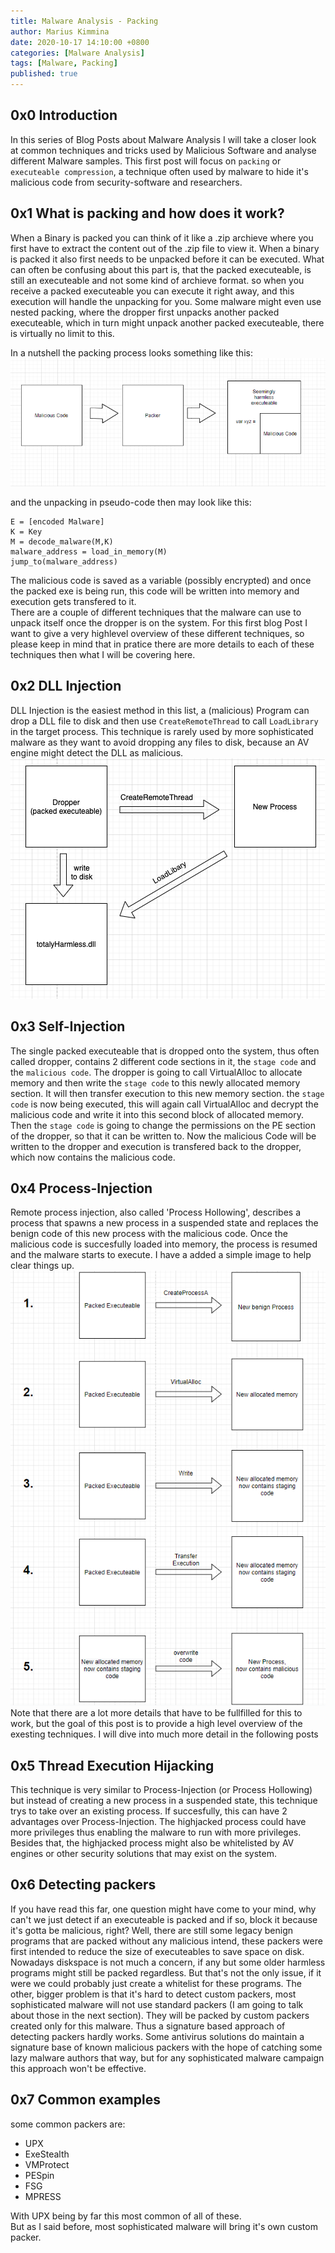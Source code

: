 ```yaml
---
title: Malware Analysis - Packing
author: Marius Kimmina
date: 2020-10-17 14:10:00 +0800
categories: [Malware Analysis]
tags: [Malware, Packing]
published: true
---
```


## 0x0 Introduction
In this series of Blog Posts about Malware Analysis I will take a closer look at common techniques and tricks used by Malicious Software and analyse different Malware samples. 
This first post will focus on `packing` or `executeable compression`, a technique often used by malware to hide it's malicious code from security-software and researchers.


## 0x1 What is packing and how does it work?
When a Binary is packed you can think of it like a .zip archieve where you first have to extract the content out of the .zip file to view it. When a binary is packed it also first needs to be unpacked
before it can be executed. What can often be confusing about this part is, that the packed executeable, is still an executeable and not some kind of archieve format. so when you receive a packed executeable
you can execute it right away, and this execution will handle the unpacking for you. Some malware might even use nested packing, where the dropper first unpacks another packed 
executeable, which in turn might unpack another packed executeable, there is virtually no limit to this.  

In a nutshell the packing process looks something like this:
![image](/assets/images/malware/packing/packing-in-a-nutshell.png "packing")

and the unpacking in pseudo-code then may look like this:

```
E = [encoded Malware]
K = Key
M = decode_malware(M,K)
malware_address = load_in_memory(M)
jump_to(malware_address)
```

The malicious code is saved as a variable (possibly encrypted) and once the packed exe is being run, this code will be written into memory and execution gets transfered to it.  
There are a couple of different techniques that the malware can use to unpack itself once the dropper is on the system. For this first blog Post I want to give a very
highlevel overview of these different techniques, so please keep in mind that in pratice there are more details to each of these techniques then what I will be covering here.

## 0x2 DLL Injection
DLL Injection is the easiest method in this list, a (malicious) Program can drop a DLL file to disk and then use `CreateRemoteThread` to call `LoadLibrary` in the target process.
This technique is rarely used by more sophisticated malware as they want to avoid dropping any files to disk, because an AV engine might detect the DLL as malicious.
![image](/assets/images/malware/packing/DLL-injection.png "DLL injection")

## 0x3 Self-Injection
The single packed executeable that is dropped onto the system, thus often called dropper, contains 2 different code sections in it, the `stage code` and the `malicious code`.
The dropper is going to call VirtualAlloc to allocate memory and then write the `stage code` to this newly allocated memory section. It will then transfer execution to this new memory section.
the `stage code` is now being executed, this will again call VirtualAlloc and decrypt the malicious code and write it into this second block of allocated memory. Then the `stage code` is going to 
change the permissions on the PE section of the dropper, so that it can be written to. Now the malicious Code will be written to the dropper and execution is transfered back to the dropper, which now contains the malicious code.

## 0x4 Process-Injection
Remote process injection, also called 'Process Hollowing', describes a process that spawns a new process in a suspended state and replaces the benign code of this new process with the malicious code.
Once the malicious code is succesfully loaded into memory, the process is resumed and the malware starts to execute. I have a added a simple image to help clear things up.
![image](/assets/images/malware/packing/remote-injection.png "remote-injection")
Note that there are a lot more details that have to be fullfilled for this to work, but the goal of this post is to provide a high level overview of the exesting techniques.
I will dive into much more detail in the following posts



## 0x5 Thread Execution Hijacking
This technique is very similar to Process-Injection (or Process Hollowing) but instead of creating a new process in a suspended state, this technique trys to take over an existing process.
If succesfully, this can have 2 advantages over Process-Injection. The highjacked process could have more privileges thus enabling the malware to run with more privileges.
Besides that, the highjacked process might also be whitelisted by AV engines or other security solutions that may exist on the system.



## 0x6 Detecting packers
If you have read this far, one question might have come to your mind, why can't we just detect if an executeable is packed and if so, block it because it's gotta be malicious, right?
Well, there are still some legacy benign programs that are packed without any malicious intend, these packers were first intended to reduce the size of executeables to save space on disk.
Nowadays diskspace is not much a concern, if any but some older harmless programs might still be packed regardless. But that's not the only issue, if it were we could probably just create a whitelist for these programs.
The other, bigger problem is that it's hard to detect custom packers, most sophisticated malware will not use standard packers (I am going to talk about those in the next section). They will be packed by custom packers created only for this malware.
Thus a signature based approach of detecting packers hardly works. Some antivirus solutions do maintain a signature base of known malicious packers with the hope of catching some lazy malware authors that way, 
but for any sophisticated malware campaign this approach won't be effective.


## 0x7 Common examples
some common packers are:
* UPX
* ExeStealth
* VMProtect
* PESpin
* FSG
* MPRESS

With UPX being by far this most common of all of these.  
But as I said before, most sophisticated malware will bring it's own custom packer.
